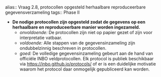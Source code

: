 alias:: Vraag 2.8, protocollen opgesteld herhaalbare reproduceerbare gegevensverzameling
tags:: Phase II

- **De nodige protocollen zijn opgesteld zodat de gegevens op een herhaalbare en reproduceerbare manier worden ingezameld.**
	- *onvoldoende:* De protocollen zijn niet op papier gezet of zijn voor interpretatie vatbaar.
	- *voldoende:* Alle stappen van de gegevensinzameling zijn ondubbelzinnig beschreven in protocollen.
	- *goed:* De volledige gegevensinzameling gebeurt aan de hand van officiële INBO veldprotocollen. Elk protocol is publiek beschikbaar via https://inbo.github.io/protocols/ of er is een duidelijke motivatie waarom het protocol daar onmogelijk gepubliceerd kan worden.